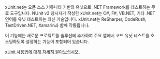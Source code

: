 ﻿xUnit.net는 오픈 소스 커뮤니티 기반의 유닛으로 .NET Framework를 테스트하는 무료 도구입니다. NUnit v2 창시자가 작성한 xUnit.net는 C#, F#, VB.NET, 기타 .NET 언어를 유닛 테스트하는 최신 기술입니다. xUnit.net는 ReSharper, CodeRush, TestDriven.NET, Xamarin과 함께 작동됩니다. 

이 기능에는 새로운 프로젝트를 솔루션에 추가하여 주요 앱에서 코드 유닛 테스트를 호스팅하도록 설정하는 기능이 포함되어 있습니다.

[xUnit 사용법에 대해 자세히 알아보십시오.](https://xunit.net/)
